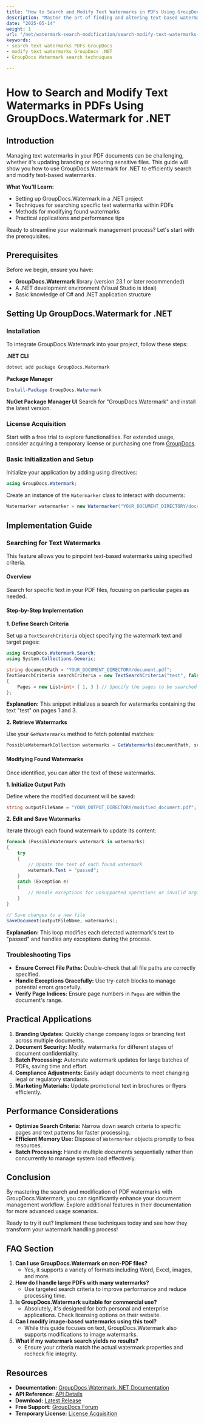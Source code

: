 ```yaml
---
title: "How to Search and Modify Text Watermarks in PDFs Using GroupDocs.Watermark for .NET"
description: "Master the art of finding and altering text-based watermarks in PDF documents with GroupDocs.Watermark for .NET. Learn setup, search techniques, and modification methods."
date: "2025-05-14"
weight: 1
url: "/net/watermark-search-modification/search-modify-text-watermarks-pdf-groupdocs-net/"
keywords:
- search text watermarks PDFs GroupDocs
- modify text watermarks GroupDocs .NET
- GroupDocs Watermark search techniques

---
```



# How to Search and Modify Text Watermarks in PDFs Using GroupDocs.Watermark for .NET

## Introduction

Managing text watermarks in your PDF documents can be challenging, whether it's updating branding or securing sensitive files. This guide will show you how to use GroupDocs.Watermark for .NET to efficiently search and modify text-based watermarks.

**What You'll Learn:**
- Setting up GroupDocs.Watermark in a .NET project
- Techniques for searching specific text watermarks within PDFs
- Methods for modifying found watermarks
- Practical applications and performance tips

Ready to streamline your watermark management process? Let's start with the prerequisites.

## Prerequisites

Before we begin, ensure you have:
- **GroupDocs.Watermark** library (version 23.1 or later recommended)
- A .NET development environment (Visual Studio is ideal)
- Basic knowledge of C# and .NET application structure

## Setting Up GroupDocs.Watermark for .NET

### Installation

To integrate GroupDocs.Watermark into your project, follow these steps:

**.NET CLI**
```bash
dotnet add package GroupDocs.Watermark
```

**Package Manager**
```powershell
Install-Package GroupDocs.Watermark
```

**NuGet Package Manager UI**
Search for "GroupDocs.Watermark" and install the latest version.

### License Acquisition

Start with a free trial to explore functionalities. For extended usage, consider acquiring a temporary license or purchasing one from [GroupDocs](https://purchase.groupdocs.com/temporary-license/).

### Basic Initialization and Setup

Initialize your application by adding using directives:
```csharp
using GroupDocs.Watermark;
```

Create an instance of the `Watermarker` class to interact with documents:
```csharp
Watermarker watermarker = new Watermarker("YOUR_DOCUMENT_DIRECTORY/document.pdf");
```

## Implementation Guide

### Searching for Text Watermarks

This feature allows you to pinpoint text-based watermarks using specified criteria.

#### Overview
Search for specific text in your PDF files, focusing on particular pages as needed.

#### Step-by-Step Implementation

**1. Define Search Criteria**

Set up a `TextSearchCriteria` object specifying the watermark text and target pages:
```csharp
using GroupDocs.Watermark.Search;
using System.Collections.Generic;

string documentPath = "YOUR_DOCUMENT_DIRECTORY/document.pdf";
TextSearchCriteria searchCriteria = new TextSearchCriteria("test", false) 
{
    Pages = new List<int> { 1, 3 } // Specify the pages to be searched
};
```

**Explanation:** This snippet initializes a search for watermarks containing the text "test" on pages 1 and 3.

**2. Retrieve Watermarks**

Use your `GetWatermarks` method to fetch potential matches:
```csharp
PossibleWatermarkCollection watermarks = GetWatermarks(documentPath, searchCriteria);
```

#### Modifying Found Watermarks

Once identified, you can alter the text of these watermarks.

**1. Initialize Output Path**

Define where the modified document will be saved:
```csharp
string outputFileName = "YOUR_OUTPUT_DIRECTORY/modified_document.pdf";
```

**2. Edit and Save Watermarks**

Iterate through each found watermark to update its content:
```csharp
foreach (PossibleWatermark watermark in watermarks) 
{
    try 
    {
        // Update the text of each found watermark
        watermark.Text = "passed";
    } 
    catch (Exception e) 
    {
        // Handle exceptions for unsupported operations or invalid arguments
    }
}

// Save changes to a new file
SaveDocument(outputFileName, watermarks);
```

**Explanation:** This loop modifies each detected watermark's text to "passed" and handles any exceptions during the process.

### Troubleshooting Tips

- **Ensure Correct File Paths:** Double-check that all file paths are correctly specified.
- **Handle Exceptions Gracefully:** Use try-catch blocks to manage potential errors gracefully.
- **Verify Page Indices:** Ensure page numbers in `Pages` are within the document's range.

## Practical Applications

1. **Branding Updates:** Quickly change company logos or branding text across multiple documents.
2. **Document Security:** Modify watermarks for different stages of document confidentiality.
3. **Batch Processing:** Automate watermark updates for large batches of PDFs, saving time and effort.
4. **Compliance Adjustments:** Easily adapt documents to meet changing legal or regulatory standards.
5. **Marketing Materials:** Update promotional text in brochures or flyers efficiently.

## Performance Considerations

- **Optimize Search Criteria:** Narrow down search criteria to specific pages and text patterns for faster processing.
- **Efficient Memory Use:** Dispose of `Watermarker` objects promptly to free resources.
- **Batch Processing:** Handle multiple documents sequentially rather than concurrently to manage system load effectively.

## Conclusion

By mastering the search and modification of PDF watermarks with GroupDocs.Watermark, you can significantly enhance your document management workflow. Explore additional features in their documentation for more advanced usage scenarios.

Ready to try it out? Implement these techniques today and see how they transform your watermark handling process!

## FAQ Section

1. **Can I use GroupDocs.Watermark on non-PDF files?**
   - Yes, it supports a variety of formats including Word, Excel, images, and more.
2. **How do I handle large PDFs with many watermarks?**
   - Use targeted search criteria to improve performance and reduce processing time.
3. **Is GroupDocs.Watermark suitable for commercial use?**
   - Absolutely, it's designed for both personal and enterprise applications. Check licensing options on their website.
4. **Can I modify image-based watermarks using this tool?**
   - While this guide focuses on text, GroupDocs.Watermark also supports modifications to image watermarks.
5. **What if my watermark search yields no results?**
   - Ensure your criteria match the actual watermark properties and recheck file integrity.

## Resources

- **Documentation:** [GroupDocs Watermark .NET Documentation](https://docs.groupdocs.com/watermark/net/)
- **API Reference:** [API Details](https://reference.groupdocs.com/watermark/net)
- **Download:** [Latest Release](https://releases.groupdocs.com/watermark/net/)
- **Free Support:** [GroupDocs Forum](https://forum.groupdocs.com/c/watermark/10)
- **Temporary License:** [License Acquisition](https://purchase.groupdocs.com/temporary-license/) 

